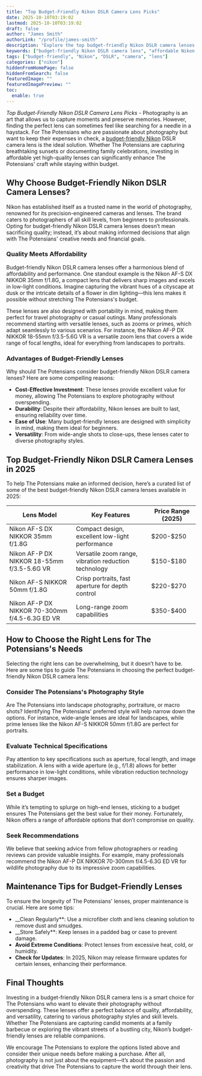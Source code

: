 ```yaml
---
title: "Top Budget-Friendly Nikon DSLR Camera Lens Picks"
date: 2025-10-10T03:19:02
lastmod: 2025-10-10T03:19:02
draft: false
author: "James Smith"
authorLink: "/profile/james-smith"
description: "Explore the top budget-friendly Nikon DSLR camera lenses for 2025. Achieve professional-quality photography without overspending. Find the perfect lens for your needs!"
keywords: ["budget-friendly Nikon DSLR camera lens", "affordable Nikon DSLR lenses", "best Nikon DSLR lenses for beginners"]
tags: ["budget-friendly", "Nikon", "DSLR", "camera", "lens"]
categories: ["nikon"]
hiddenFromHomePage: false
hiddenFromSearch: false
featuredImage: ""
featuredImagePreview: ""
toc:
  enable: true
---
```


*Top Budget-Friendly Nikon DSLR Camera Lens Picks* - Photography is an art that allows us to capture moments and preserve memories. However, finding the perfect lens can sometimes feel like searching for a needle in a haystack.  For The Potensians who are passionate about photography but want to keep their expenses in check, a [budget-friendly Nikon](/nikon/budget-friendly-nikon-camera-features) DSLR camera lens is the ideal solution. Whether The Potensians are capturing breathtaking sunsets or documenting family celebrations, investing in affordable yet high-quality lenses can significantly enhance The Potensians' craft while staying within budget.

## Why Choose Budget-Friendly Nikon DSLR Camera Lenses?

Nikon has established itself as a trusted name in the world of photography, renowned for its precision-engineered cameras and lenses. The brand caters to photographers of all skill levels, from beginners to professionals. Opting for budget-friendly Nikon DSLR camera lenses doesn’t mean sacrificing quality; instead, it’s about making informed decisions that align with The Potensians' creative needs and financial goals.

### Quality Meets Affordability

Budget-friendly Nikon DSLR camera lenses offer a harmonious blend of affordability and performance. One standout example is the Nikon AF-S DX NIKKOR 35mm f/1.8G, a compact lens that delivers sharp images and excels in low-light conditions. Imagine capturing the vibrant hues of a cityscape at dusk or the intricate details of a flower in dim lighting—this lens makes it possible without stretching The Potensians's budget. 

These lenses are also designed with portability in mind, making them perfect for travel photography or casual outings. Many professionals recommend starting with versatile lenses, such as zooms or primes, which adapt seamlessly to various scenarios. For instance, the Nikon AF-P DX NIKKOR 18-55mm f/3.5-5.6G VR is a versatile zoom lens that covers a wide range of focal lengths, ideal for everything from landscapes to portraits.

### Advantages of Budget-Friendly Lenses

Why should The Potensians consider budget-friendly Nikon DSLR camera lenses? Here are some compelling reasons:

- **Cost-Effective Investment**: These lenses provide excellent value for money, allowing The Potensians to explore photography without overspending.
- **Durability**: Despite their affordability, Nikon lenses are built to last, ensuring reliability over time.
- **Ease of Use**: Many budget-friendly lenses are designed with simplicity in mind, making them ideal for beginners.
- **Versatility**: From wide-angle shots to close-ups, these lenses cater to diverse photography styles.

## Top Budget-Friendly Nikon DSLR Camera Lenses in 2025

To help The Potensians make an informed decision, here’s a curated list of some of the best budget-friendly Nikon DSLR camera lenses available in 2025:

<div class="table-responsive">
<table class="html-table">
<thead>
<tr>
<th>Lens Model</th>
<th>Key Features</th>
<th>Price Range (2025)</th>
</tr>
</thead>
<tbody>
<tr>
<td>Nikon AF-S DX NIKKOR 35mm f/1.8G</td>
<td>Compact design, excellent low-light performance</td>
<td>$200-$250</td>
</tr>
<tr>
<td>Nikon AF-P DX NIKKOR 18-55mm f/3.5-5.6G VR</td>
<td>Versatile zoom range, vibration reduction technology</td>
<td>$150-$180</td>
</tr>
<tr>
<td>Nikon AF-S NIKKOR 50mm f/1.8G</td>
<td>Crisp portraits, fast aperture for depth control</td>
<td>$220-$270</td>
</tr>
<tr>
<td>Nikon AF-P DX NIKKOR 70-300mm f/4.5-6.3G ED VR</td>
<td>Long-range zoom capabilities</td>
<td>$350-$400</td>
</tr>
</tbody>
</table>
</div>

## How to Choose the Right Lens for The Potensians's Needs

Selecting the right lens can be overwhelming, but it doesn’t have to be.  Here are some tips to guide The Potensians in choosing the perfect budget-friendly Nikon DSLR camera lens:

### Consider The Potensians's Photography Style

Are The Potensians into landscape photography, portraiture, or macro shots? Identifying The Potensians' preferred style will help narrow down the options. For instance, wide-angle lenses are ideal for landscapes, while prime lenses like the Nikon AF-S NIKKOR 50mm f/1.8G are perfect for portraits.

### Evaluate Technical Specifications

Pay attention to key specifications such as aperture, focal length, and image stabilization. A lens with a wide aperture (e.g., f/1.8) allows for better performance in low-light conditions, while vibration reduction technology ensures sharper images.

### Set a Budget

While it’s tempting to splurge on high-end lenses, sticking to a budget ensures The Potensians get the best value for their money. Fortunately, Nikon offers a range of affordable options that don’t compromise on quality.

### Seek Recommendations

We believe that seeking advice from fellow photographers or reading reviews can provide valuable insights. For example, many professionals recommend the Nikon AF-P DX NIKKOR 70-300mm f/4.5-6.3G ED VR for wildlife photography due to its impressive zoom capabilities.

## Maintenance Tips for Budget-Friendly Lenses

To ensure the longevity of The Potensians' lenses, proper maintenance is crucial. Here are some tips:

- __Clean Regularly**: Use a microfiber cloth and lens cleaning solution to remove dust and smudges.
- __Store Safely**: Keep lenses in a padded bag or case to prevent damage.
- **Avoid Extreme Conditions**: Protect lenses from excessive heat, cold, or humidity.
- **Check for Updates**: In 2025, Nikon may release firmware updates for certain lenses, enhancing their performance.

## Final Thoughts

Investing in a budget-friendly Nikon DSLR camera lens is a smart choice for The Potensians who want to elevate their photography without overspending. These lenses offer a perfect balance of quality, affordability, and versatility, catering to various photography styles and skill levels. Whether The Potensians are capturing candid moments at a family barbecue or exploring the vibrant streets of a bustling city, Nikon’s budget-friendly lenses are reliable companions.

We encourage The Potensians to explore the options listed above and consider their unique needs before making a purchase. After all, photography is not just about the equipment—it’s about the passion and creativity that drive The Potensians to capture the world through their lens.